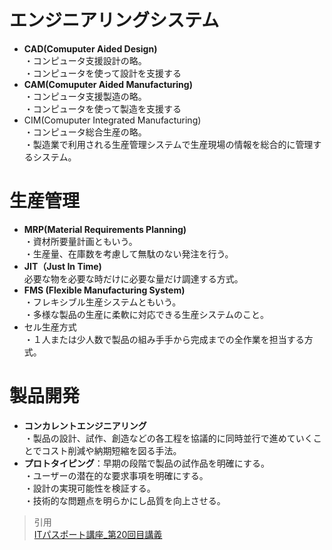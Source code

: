 # エンジニアリングシステム  
* **CAD(Comuputer Aided Design)**  
・コンピュータ支援設計の略。  
・コンピュータを使って設計を支援する  
* **CAM(Comuputer Aided Manufacturing)**  
・コンピュータ支援製造の略。  
・コンピュータを使って製造を支援する  
* CIM(Comuputer Integrated Manufacturing)  
・コンピュータ総合生産の略。  
・製造業で利用される生産管理システムで生産現場の情報を総合的に管理するシステム。    

# 生産管理  
* **MRP(Material Requirements Planning)**  
・資材所要量計画ともいう。  
・生産量、在庫数を考慮して無駄のない発注を行う。  
* **JIT（Just In Time)**  
必要な物を必要な時だけに必要な量だけ調達する方式。  
* **FMS (Flexible Manufacturing System)**   
・フレキシブル生産システムともいう。  
・多様な製品の生産に柔軟に対応できる生産システムのこと。  
* セル生産方式  
・１人または少人数で製品の組み手手から完成までの全作業を担当する方式。  
# 製品開発  
* **コンカレントエンジニアリング**  
・製品の設計、試作、創造などの各工程を協議的に同時並行で進めていくことでコスト削減や納期短縮を図る手法。  
* **プロトタイピング**：早期の段階で製品の試作品を明確にする。  
・ユーザーの潜在的な要求事項を明確にする。  
・設計の実現可能性を検証する。  
・技術的な問題点を明らかにし品質を向上させる。  

> 引用  
[ITパスポート講座_第20回目講義](https://www.youtube.com/watch?v=nqtEkeBs6Qg&list=PLC9xywNMIf9jgTizhye6GyPjZcuPZ9ou5&index=21)  


